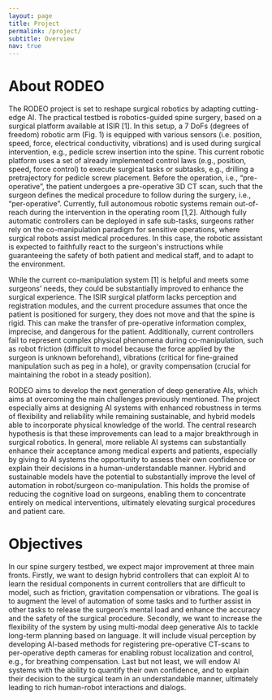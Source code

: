```yaml
---
layout: page
title: Project
permalink: /project/
subtitle: Overview
nav: true
---
```


# About RODEO

The RODEO project is set to reshape surgical robotics by adapting cutting-edge AI.  The practical testbed is robotics-guided spine surgery, based on a surgical platform available at ISIR [1]. In this setup, a 7 DoFs (degrees of freedom) robotic arm (Fig. 1) is equipped with various sensors (i.e. position, speed, force, electrical conductivity, vibrations) and is used during surgical intervention, e.g., pedicle screw insertion into the spine. This current robotic platform uses a set of already implemented control laws (e.g., position, speed, force control) to execute surgical tasks or subtasks, e.g., drilling a pretrajectory for pedicle screw placement. Before the operation, i.e., “pre-operative”, the patient undergoes a pre-operative 3D CT scan, such that the surgeon defines the medical procedure to follow during the surgery, i.e., “per-operative”. Currently, full autonomous robotic systems remain out-of-reach during the intervention in the operating room [1,2]. Although fully automatic controllers can be deployed in safe sub-tasks, surgeons rather rely on the co-manipulation paradigm for sensitive operations, where surgical robots assist medical procedures. In this case, the robotic assistant is expected to faithfully react to the surgeon's instructions while guaranteeing the safety of both patient and medical staff, and to adapt to the environment. 

While the current co-manipulation system [1] is helpful and meets some surgeons’ needs, they could be substantially improved to enhance the surgical experience. The ISIR surgical platform lacks perception and registration modules, and the current procedure assumes that once the patient is positioned for surgery, they does not move and that the spine is rigid. This can make the transfer of pre-operative information complex, imprecise, and dangerous for the patient. Additionally, current controllers fail to represent complex physical phenomena during co-manipulation, such as robot friction (difficult to model because the force applied by the surgeon is unknown beforehand), vibrations (critical for fine-grained manipulation such as peg in a hole), or gravity compensation (crucial for maintaining the robot in a steady position).

RODEO aims to develop the next generation of deep generative AIs, which aims at  overcoming the main challenges previously mentioned. The project especially aims at designing AI systems with enhanced robustness in terms of flexibility and reliability while remaining sustainable,  and hybrid models able to incorporate physical knowledge of the world. The central research  hypothesis is that these improvements can lead to a major breakthrough in surgical robotics. In  general, more reliable AI systems can substantially enhance their acceptance among medical experts and patients, especially by giving to AI systems the opportunity to assess their own confidence or explain their decisions in a human-understandable manner. Hybrid and sustainable models have the potential to substantially improve the level of automation in robot/surgeon co-manipulation. This holds the promise of reducing the cognitive load on surgeons, enabling them to concentrate entirely on medical interventions, ultimately elevating surgical procedures and patient care. 

# Objectives

In our spine surgery testbed, we expect major improvement at three main fronts. Firstly, we want to design hybrid controllers that can exploit AI to learn the residual components in current controllers  that are difficult to model, such as friction, gravitation compensation or vibrations. The goal is to  augment the level of automation of some tasks and to further assist in other tasks to release the surgeon’s mental load and enhance the accuracy and the safety of the surgical procedure. Secondly,  we want to increase the flexibility of the system by using multi-modal deep generative AIs to tackle  long-term planning based on language. It will include visual perception by developing AI-based methods for registering pre-operative CT-scans to per-operative depth cameras for enabling robust  localization and control, e.g., for breathing compensation. Last but not least, we will endow AI systems  with the ability to quantify their own confidence, and to explain their decision to the surgical team in  an understandable manner, ultimately leading to rich human-robot interactions and dialogs.